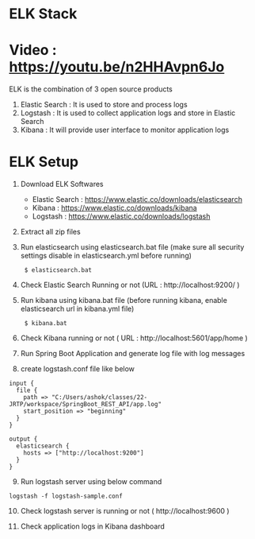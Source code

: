# ELK Stack #

# Video : https://youtu.be/n2HHAvpn6Jo

ELK is the combination of 3 open source products

1) Elastic Search   : It is used to store and process logs
2) Logstash  : It is used to collect application logs and store in Elastic Search
3) Kibana : It will provide user interface to monitor application logs

# ELK Setup #

1) Download ELK Softwares
     - Elastic Search : https://www.elastic.co/downloads/elasticsearch
     - Kibana : https://www.elastic.co/downloads/kibana
     - Logstash : https://www.elastic.co/downloads/logstash

2) Extract all zip files 

3) Run elasticsearch using elasticsearch.bat file (make sure all security settings disable in elasticsearch.yml before running)

		$ elasticsearch.bat

4) Check Elastic Search Running or not (URL  : http://localhost:9200/ )

5) Run kibana using kibana.bat file (before running kibana, enable elasticsearch url in kibana.yml file)

		$ kibana.bat

6) Check Kibana running or not ( URL : http://localhost:5601/app/home )

7) Run Spring Boot Application and generate log file with log messages

8) create logstash.conf file like below 

```
input {
  file {
	path => "C:/Users/ashok/classes/22-JRTP/workspace/SpringBoot_REST_API/app.log"
	start_position => "beginning"
  }
}

output {
  elasticsearch {
    hosts => ["http://localhost:9200"]
  }
}
```

9) Run logstash server using below command 

  ` logstash -f logstash-sample.conf `

10) Check logstash server is running or not ( http://localhost:9600 )

11) Check application logs in Kibana dashboard
